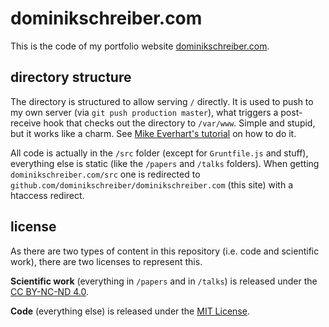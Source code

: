 dominikschreiber.com
====================

This is the code of my portfolio website [dominikschreiber.com](http://dominikschreiber.com).

directory structure
-------------------

The directory is structured to allow serving `/` directly. It is used to push to my own server (via `git push production master`), what triggers a post-receive hook that checks out the directory to `/var/www`. Simple and stupid, but it works like a charm. See [Mike Everhart's tutorial](http://mikeeverhart.net/git/using-git-to-deploy-code/) on how to do it.

All code is actually in the `/src` folder (except for `Gruntfile.js` and stuff), everything else is static (like the `/papers` and `/talks` folders). When getting `dominikschreiber.com/src` one is redirected to `github.com/dominikschreiber/dominikschreiber.com` (this site) with a htaccess redirect.

license
-------

As there are two types of content in this repository (i.e. code and scientific work), there are two licenses to represent this.

**Scientific work** (everything in `/papers` and in `/talks`) is released under the [CC BY-NC-ND 4.0](https://creativecommons.org/licenses/by-nc-nd/4.0/).

**Code** (everything else) is released under the [MIT License](LICENSE).